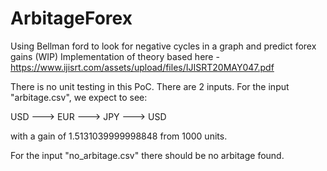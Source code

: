 # ArbitageForex

Using Bellman ford to look for negative cycles in a graph and predict forex gains (WIP)
Implementation of theory based here - https://www.ijisrt.com/assets/upload/files/IJISRT20MAY047.pdf

There is no unit testing in this PoC. There are 2 inputs. For the input "arbitage.csv", we expect to see:

USD ---> EUR ---> JPY ---> USD 

with a gain of 1.5131039999998848 from 1000 units.

For the input "no_arbitage.csv" there should be no arbitage found.

